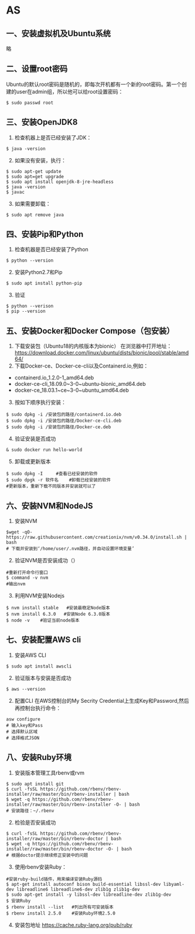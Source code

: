 # AS

## 一、安装虚拟机及Ubuntu系统
略

## 二、设置root密码
Ubuntu的默认root密码是随机的，即每次开机都有一个新的root密码。第一个创建的user在admin组，所以他可以给root设置密码：
```
$ sudo passwd root
```
## 三、安装OpenJDK8
1. 检查机器上是否已经安装了JDK：
```
$ java -version
```
2. 如果没有安装，执行：
```
$ sudo apt-get update
$ sudo apt=get upgrade
$ sudo apt install openjdk-8-jre-headless
$ java -version
$ javac
```
3. 如果需要卸载：
```
$ sudo apt remove java
```

## 四、安装Pip和Python
1. 检查机器是否已经安装了Python
```
$ python --version
```
2. 安装Python2.7和Pip
```
$ sudo apt install python-pip
```
3. 验证
```
$ python --verison
$ pip --version
```

## 五、安装Docker和Docker Compose（包安装）
1. 下载安装包（Ubuntu18的内核版本为bionic）
在浏览器中打开地址：https://download.docker.com/linux/ubuntu/dists/bionic/pool/stable/amd64/
2. 下载Docker-ce、Docker-ce-cli以及Containerd.io,例如：
  * containerd.io_1.2.0-1_amd64.deb
  * docker-ce-cli_18.09.0~3-0~ubuntu-bionic_amd64.deb
  * docker-ce_18.03.1~ce~3-0~ubuntu_amd64.deb
3. 按如下顺序执行安装：
```
$ sudo dpkg -i /安装包的路径/containerd.io.deb
$ sudo dpkg -i /安装包的路径/Docker-ce-cli.deb
$ sudo dpkg -i /安装包的路径/Docker-ce.deb
```
4. 验证安装是否成功
```
& sudo docker run hello-world
```
5. 卸载或更新版本
```
$ sudo dpkg -I     #查看已经安装的软件
$ sudo dpgk -r 软件名    #卸载已经安装的软件
#更新版本，重新下载不同版本并安装就可以了
```

## 六、安装NVM和NodeJS
1. 安装NVM
```
$wget -qO- https://raw.githubusercontent.com/creationix/nvm/v0.34.0/install.sh | bash
# 下载并安装到‘/home/user/.nvm路径，并自动设置环境变量’
```
2. 验证NVM是否安装成功（）
```
#重新打开命令行窗口
$ command -v nvm
#输出nvm
```
3. 利用NVM安装Nodejs
```
$ nvm install stable   #安装最稳定Node版本
$ nvm install 6.3.0   #安装Node 6.3.0版本
$ node -v    #验证当前node版本
```

## 七、安装配置AWS cli
1. 安装AWS CLI
```
$ sudo apt install awscli
```
2. 验证版本与安装是否成功
```
$ aws --version
```
2. 配置CLI
在AWS控制台的My Secrity Credential上生成Key和Password,然后再控制台执行命令：
```
asw configure
# 输入key和Pass
# 选择默认区域
# 选择格式JSON
```
## 八、安装Ruby环境
1. 安装版本管理工具rbenv或rvm
```
$ sudo apt install git
$ curl -fsSL https://github.com/rbenv/rbenv-installer/raw/master/bin/rbenv-installer | bash
$ wget -q https://github.com/rbenv/rbenv-installer/raw/master/bin/rbenv-installer -O- | bash
# 安装路径：~/.rbenv
```
2. 检验是否安装成功
```
$ curl -fsSL https://github.com/rbenv/rbenv-installer/raw/master/bin/rbenv-doctor | bash
$ wget -q https://github.com/rbenv/rbenv-installer/raw/master/bin/rbenv-doctor -O- | bash
# 根据doctor提示继续修正安装中的问题
```
3. 使用rbenv安装Ruby：
```
#安装ruby-build插件，用来编译安装Ruby源码
$ apt-get install autoconf bison build-essential libssl-dev libyaml-dev libreadline6 libreadline6-dev zlib1g zlib1g-dev
$ sudo apt-get install -y libssl-dev libreadline-dev zlib1g-dev
$ 安装Ruby
$ rbenv install --list   #列出所有可安装版本
$ rbenv install 2.5.0    #安装Ruby环境2.5.0
```
4. 安装包地址
https://cache.ruby-lang.org/pub/ruby
